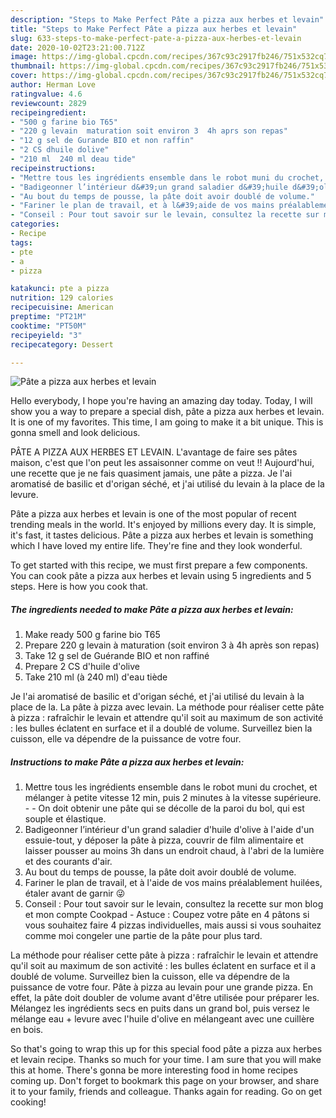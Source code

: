 ```yaml
---
description: "Steps to Make Perfect Pâte a pizza aux herbes et levain"
title: "Steps to Make Perfect Pâte a pizza aux herbes et levain"
slug: 633-steps-to-make-perfect-pate-a-pizza-aux-herbes-et-levain
date: 2020-10-02T23:21:00.712Z
image: https://img-global.cpcdn.com/recipes/367c93c2917fb246/751x532cq70/pate-a-pizza-aux-herbes-et-levain-photo-principale-de-la-recette.jpg
thumbnail: https://img-global.cpcdn.com/recipes/367c93c2917fb246/751x532cq70/pate-a-pizza-aux-herbes-et-levain-photo-principale-de-la-recette.jpg
cover: https://img-global.cpcdn.com/recipes/367c93c2917fb246/751x532cq70/pate-a-pizza-aux-herbes-et-levain-photo-principale-de-la-recette.jpg
author: Herman Love
ratingvalue: 4.6
reviewcount: 2829
recipeingredient:
- "500 g farine bio T65"
- "220 g levain  maturation soit environ 3  4h aprs son repas"
- "12 g sel de Gurande BIO et non raffin"
- "2 CS dhuile dolive"
- "210 ml  240 ml deau tide"
recipeinstructions:
- "Mettre tous les ingrédients ensemble dans le robot muni du crochet, et mélanger à petite vitesse 12 min, puis 2 minutes à la vitesse supérieure.   On doit obtenir une pâte qui se décolle de la paroi du bol, qui est souple et élastique."
- "Badigeonner l’intérieur d&#39;un grand saladier d&#39;huile d&#39;olive à l&#39;aide d&#39;un essuie-tout, y déposer la pâte à pizza, couvrir de film alimentaire et laisser pousser au moins 3h dans un endroit chaud, à l&#39;abri de la lumière et des courants d&#39;air."
- "Au bout du temps de pousse, la pâte doit avoir doublé de volume."
- "Fariner le plan de travail, et à l&#39;aide de vos mains préalablement huilées, étaler avant de garnir 😜"
- "Conseil : Pour tout savoir sur le levain, consultez la recette sur mon blog et mon compte Cookpad Astuce : Coupez votre pâte en 4 pâtons si vous souhaitez faire 4 pizzas individuelles, mais aussi si vous souhaitez comme moi congeler une partie de la pâte pour plus tard."
categories:
- Recipe
tags:
- pte
- a
- pizza

katakunci: pte a pizza 
nutrition: 129 calories
recipecuisine: American
preptime: "PT21M"
cooktime: "PT50M"
recipeyield: "3"
recipecategory: Dessert

---
```



![Pâte a pizza aux herbes et levain](https://img-global.cpcdn.com/recipes/367c93c2917fb246/751x532cq70/pate-a-pizza-aux-herbes-et-levain-photo-principale-de-la-recette.jpg)

Hello everybody, I hope you're having an amazing day today. Today, I will show you a way to prepare a special dish, pâte a pizza aux herbes et levain. It is one of my favorites. This time, I am going to make it a bit unique. This is gonna smell and look delicious.

PÂTE A PIZZA AUX HERBES ET LEVAIN. L&#39;avantage de faire ses pâtes maison, c&#39;est que l&#39;on peut les assaisonner comme on veut !! Aujourd&#39;hui, une recette que je ne fais quasiment jamais, une pâte a pizza. Je l&#39;ai aromatisé de basilic et d&#39;origan séché, et j&#39;ai utilisé du levain à la place de la levure.

Pâte a pizza aux herbes et levain is one of the most popular of recent trending meals in the world. It's enjoyed by millions every day. It is simple, it's fast, it tastes delicious. Pâte a pizza aux herbes et levain is something which I have loved my entire life. They're fine and they look wonderful.


To get started with this recipe, we must first prepare a few components. You can cook pâte a pizza aux herbes et levain using 5 ingredients and 5 steps. Here is how you cook that.

<!--inarticleads1-->

##### The ingredients needed to make Pâte a pizza aux herbes et levain:

1. Make ready 500 g farine bio T65
1. Prepare 220 g levain à maturation (soit environ 3 à 4h après son repas)
1. Take 12 g sel de Guérande BIO et non raffiné
1. Prepare 2 CS d&#39;huile d&#39;olive
1. Take 210 ml (à 240 ml) d&#39;eau tiède


Je l&#39;ai aromatisé de basilic et d&#39;origan séché, et j&#39;ai utilisé du levain à la place de la. La pâte à pizza avec levain. La méthode pour réaliser cette pâte à pizza : rafraîchir le levain et attendre qu&#39;il soit au maximum de son activité : les bulles éclatent en surface et il a doublé de volume. Surveillez bien la cuisson, elle va dépendre de la puissance de votre four. 

<!--inarticleads2-->

##### Instructions to make Pâte a pizza aux herbes et levain:

1. Mettre tous les ingrédients ensemble dans le robot muni du crochet, et mélanger à petite vitesse 12 min, puis 2 minutes à la vitesse supérieure.  -  - On doit obtenir une pâte qui se décolle de la paroi du bol, qui est souple et élastique.
1. Badigeonner l’intérieur d&#39;un grand saladier d&#39;huile d&#39;olive à l&#39;aide d&#39;un essuie-tout, y déposer la pâte à pizza, couvrir de film alimentaire et laisser pousser au moins 3h dans un endroit chaud, à l&#39;abri de la lumière et des courants d&#39;air.
1. Au bout du temps de pousse, la pâte doit avoir doublé de volume.
1. Fariner le plan de travail, et à l&#39;aide de vos mains préalablement huilées, étaler avant de garnir 😜
1. Conseil : Pour tout savoir sur le levain, consultez la recette sur mon blog et mon compte Cookpad - Astuce : Coupez votre pâte en 4 pâtons si vous souhaitez faire 4 pizzas individuelles, mais aussi si vous souhaitez comme moi congeler une partie de la pâte pour plus tard.


La méthode pour réaliser cette pâte à pizza : rafraîchir le levain et attendre qu&#39;il soit au maximum de son activité : les bulles éclatent en surface et il a doublé de volume. Surveillez bien la cuisson, elle va dépendre de la puissance de votre four. Pâte à pizza au levain pour une grande pizza. En effet, la pâte doit doubler de volume avant d&#39;être utilisée pour préparer les. Mélangez les ingrédients secs en puits dans un grand bol, puis versez le mélange eau + levure avec l&#39;huile d&#39;olive en mélangeant avec une cuillère en bois. 

So that's going to wrap this up for this special food pâte a pizza aux herbes et levain recipe. Thanks so much for your time. I am sure that you will make this at home. There's gonna be more interesting food in home recipes coming up. Don't forget to bookmark this page on your browser, and share it to your family, friends and colleague. Thanks again for reading. Go on get cooking!
